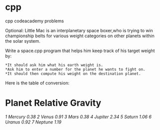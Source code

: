 # cpp
cpp codeacademy problems


Optional: Little Mac is an interplanetary space boxer,who is trying to win championship belts for various weight 
categories on other planets within the solar system.

Write a space.cpp program that helps him keep track of his target weight by:

    *It should ask him what his earth weight is.
    *Ask him to enter a number for the planet he wants to fight on.
    *It should then compute his weight on the destination planet.

Here is the table of conversion:

# Planet 	Relative Gravity

*1 	Mercury 	 0.38*
*2 	Venus 	   0.91*
*3 	Mars 	     0.38*
*4 	Jupiter 	 2.34*
*5 	Saturn 	   1.06*
*6 	Uranus 	   0.92*
*7 	Neptune 	 1.19*
